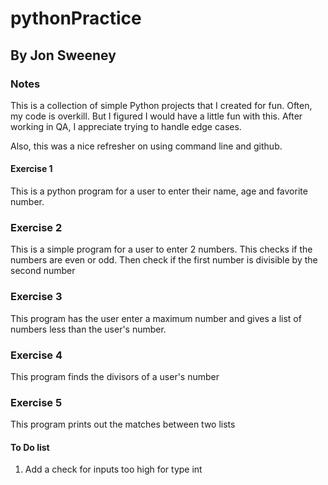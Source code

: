 # pythonPractice

## By Jon Sweeney

### Notes

This is a collection of simple Python projects that I created for fun.  Often, my code
is overkill.  But I figured I would have a little fun with this.  After working in QA, I
appreciate trying to handle edge cases.

Also, this was a nice refresher on using command line and github.  

#### Exercise 1
This is a python program for a user to enter their name, age and favorite number.

### Exercise 2
This is a simple program for a user to enter 2 numbers.  This checks if the numbers
are even or odd.  Then check if the first number is divisible by the second number

### Exercise 3
This program has the user enter a maximum number and gives a list of numbers less than
the user's number.

### Exercise 4
This program finds the divisors of a user's number

### Exercise 5
This program prints out the matches between two lists

#### To Do list
1. Add a check for inputs too high for type int

